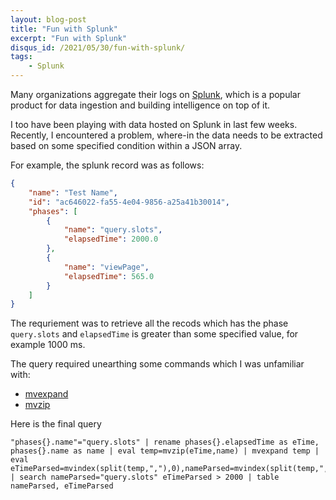 ```yaml
---
layout: blog-post
title: "Fun with Splunk"
excerpt: "Fun with Splunk"
disqus_id: /2021/05/30/fun-with-splunk/
tags:
    - Splunk
---
```


Many organizations aggregate their logs on [Splunk](https://www.splunk.com/en_us/software.html), which is a popular product for data ingestion and building intelligence on top of it.

I too have been playing with data hosted on Splunk in last few weeks. Recently, I encountered a problem, where-in the data needs to be extracted based on some specified condition within a JSON array.

For example, the splunk record was as follows:

```json
{
    "name": "Test Name",
    "id": "ac646022-fa55-4e04-9856-a25a41b30014",
    "phases": [
        {
            "name": "query.slots",
            "elapsedTime": 2000.0
        },
        {
            "name": "viewPage",
            "elapsedTime": 565.0
        }
    ]
}
```

The requriement was to retrieve all the recods which has the phase `query.slots` and `elapsedTime` is greater than some specified value, for example 1000 ms.

The query required unearthing some commands which I was unfamiliar with:

* [mvexpand](https://docs.splunk.com/Documentation/SplunkCloud/latest/SearchReference/mvexpand)
* [mvzip](https://docs.splunk.com/Documentation/Splunk/8.2.0/SearchReference/MultivalueEvalFunctions)


Here is the final query

```
"phases{}.name"="query.slots" | rename phases{}.elapsedTime as eTime, phases{}.name as name | eval temp=mvzip(eTime,name) | mvexpand temp | eval eTimeParsed=mvindex(split(temp,","),0),nameParsed=mvindex(split(temp,","),1)  | search nameParsed="query.slots" eTimeParsed > 2000 | table nameParsed, eTimeParsed
```